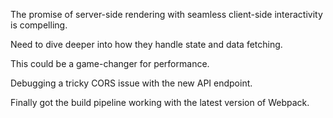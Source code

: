 The promise of server-side rendering with seamless client-side interactivity is compelling.

Need to dive deeper into how they handle state and data fetching.

This could be a game-changer for performance.

Debugging a tricky CORS issue with the new API endpoint.

Finally got the build pipeline working with the latest version of Webpack.